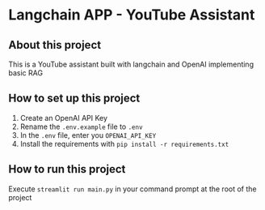 # Langchain APP - YouTube Assistant

## About this project

This is a YouTube assistant built with langchain and OpenAI implementing basic RAG

## How to set up this project

1. Create an OpenAI API Key
2. Rename the `.env.example` file to `.env`
3. In the `.env` file, enter you `OPENAI_API_KEY`
4. Install the requirements with `pip install -r requirements.txt`

## How to run this project

Execute `streamlit run main.py` in your command prompt at the root of the project